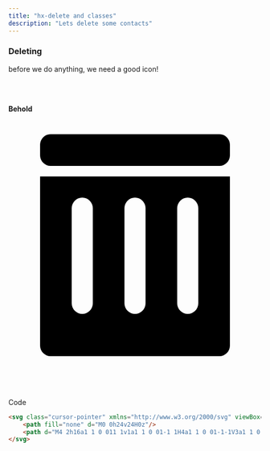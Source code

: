 ```yaml
---
title: "hx-delete and classes"
description: "Lets delete some contacts"
---
```


### Deleting
before we do anything, we need a good icon!

<br/>
<br/>

**Behold**
<svg class="cursor-pointer" xmlns="http://www.w3.org/2000/svg" viewBox="0 0 24 24">
    <path fill="none" d="M0 0h24v24H0z"/>
    <path d="M4 2h16a1 1 0 011 1v1a1 1 0 01-1 1H4a1 1 0 01-1-1V3a1 1 0 011-1zM3 6h18v16a1 1 0 01-1 1H4a1 1 0 01-1-1V6zm3 3v9a1 1 0 002 0v-9a1 1 0 00-2 0zm5 0v9a1 1 0 002 0v-9a1 1 0 00-2 0zm5 0v9a1 1 0 002 0v-9a1 1 0 00-2 0z"/>
</svg>

<br/>
<br/>

Code

```html
<svg class="cursor-pointer" xmlns="http://www.w3.org/2000/svg" viewBox="0 0 24 24">
    <path fill="none" d="M0 0h24v24H0z"/>
    <path d="M4 2h16a1 1 0 011 1v1a1 1 0 01-1 1H4a1 1 0 01-1-1V3a1 1 0 011-1zM3 6h18v16a1 1 0 01-1 1H4a1 1 0 01-1-1V6zm3 3v9a1 1 0 002 0v-9a1 1 0 00-2 0zm5 0v9a1 1 0 002 0v-9a1 1 0 00-2 0zm5 0v9a1 1 0 002 0v-9a1 1 0 00-2 0z"/>
</svg>
```

<br/>
<br/>
<br/>
<br/>
<br/>
<br/>
<br/>
<br/>
<br/>
<br/>
<br/>
<br/>
<br/>
<br/>
<br/>

